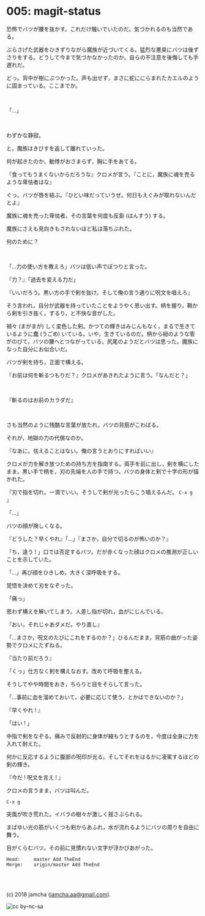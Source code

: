 

# 005: magit-status

恐怖でバツが腰を抜かす。これだけ騒いでいたのだ。気づかれるのも当然である。  

ぶらさげた武器をひきずりながら魔族が近づいてくる。猛烈な悪臭にバツは後ずさりをする。どうして今まで気づかなかったのか。自らの不注意を後悔しても手遅れだ。  

どっ。背中が樹にぶつかった。声も出せず，まさに蛇ににらまれたカエルのように固まっている。ここまでか。  

<br>  

「…」  

<br>  

わずかな静寂。  

と，魔族はきびすを返して離れていった。  

何が起きたのか。動悸がおさまらず，胸に手をあてる。  

『食ってもうまくないからだろうな』クロメが言う。『ことに，魔族に魂を売るような卑怯者はな』  

ぐっ。バツが唇を結ぶ。『ひどい味だっていうぜ。何日もえぐみが取れないんだとよ』  

魔族に魂を売った卑怯者。その言葉を何度も反芻 (はんすう) する。  

魔族にさえも見向きもされないほど私は落ちぶれた。  

何のために？  

<br>  

「…力の使い方を教えろ」バツは低い声でぽつりと言った。  

『力？』「過去を変える力だ」  

『いいだろう。黒い方の手で剣を抜け。そして俺の言う通りに呪文を唱えろ』  

そう言われ，自分が武器を持っていたことをようやく思い出す。柄を握り，鞘から剣を引き抜く。ずるり，と不快な音がした。  

禍々 (まがまが) しく変色した剣。かつての輝きはみじんもなく，まるで生きているように蠢 (うごめ) いている。いや，生きているのだ。柄から紐のような管がのびて，バツの腰へとつながっている。尻尾のようだとバツは思った。魔族になった自分にお似合いだ。  

バツが剣を持ち，正面で構える。  

『お前は何を斬るつもりだ？』クロメがあきれたように言う。「なんだと？」  

<br>  

『斬るのはお前のカラダだ』  

<br>  

さも当然のように残酷な言葉が放たれ，バツの背筋がこわばる。  

それが，地獄の力の代償なのか。  

『なあに。怯えることはない。俺の言うとおりにすればいい』  

クロメが力を解き放つための持ち方を指南する。両手を前に出し，剣を横にしたまま，黒い手で柄を，刃の先端を人の手で持つ。バツの身体と剣で十字の形が描かれた。  

『刃で指を切れ。一滴でいい。そうして剣が光ったらこう唱えるんだ。 `C-x g` 』  

「…」  

バツの顔が険しくなる。  

『どうした？早くやれ』「…」『まさか，自分で切るのが怖いのか？』  

「ち，違う ! 」口では否定するバツ。だが赤くなった顔はクロメの推測が正しいことを示していた。  

「…」再び顔をひきしめ，大きく深呼吸をする。  

覚悟を決めて刃をなぞった。  

「痛っ」  

思わず構えを解いてしまう。人差し指が切れ，血がにじんでいる。  

『おい，それじゃあダメだ。やり直し』  

「…まさか，呪文のたびにこれをするのか？」ひるんだまま，背筋の曲がった姿勢でクロメにたずねる。  

『当たり前だろう』  

「くっ」仕方なく剣を構えなおす。改めて呼吸を整える。  

そうしてやや時間をおき，ちらりと目をそらして言った。  

「…事前に血を溜めておいて，必要に応じて使う，とかはできないのか？」  

『早くやれ ! 』  

「はい ! 」  

中指で剣をなぞる。痛みで反射的に身体が縮もうとするのを，今度は全身に力を入れて耐えた。  

何かに反応するように腹部の呪印が光る。そしてそれをはるかに凌駕するほどの剣の輝き。  

『今だ ! 呪文を言え ! 』  

クロメの言うまま，バツは叫んだ。  

    C-x g

突風が吹き荒れた。イバラの樹々が激しく揺さぶられる。  

まばゆい光の筋がいくつも剣からあふれ，水が流れるようにバツの周りを自由に舞う。  

目がくらむバツ。その前に見慣れない文字が浮かびあがった。  

    Head:     master Add TheEnd
    Merge:    origin/master Add TheEnd

<br>  
<br>  

(c) 2018 jamcha (jamcha.aa@gmail.com).  

![cc by-nc-sa](https://i.creativecommons.org/l/by-nc-sa/4.0/88x31.png)  

